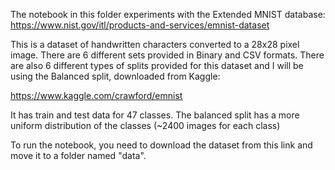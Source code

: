 The notebook in this folder experiments with the Extended MNIST database:
https://www.nist.gov/itl/products-and-services/emnist-dataset

This is a dataset of handwritten characters converted to a 28x28 pixel image. There are 6 different sets provided in Binary and CSV formats. There are also 6 different types of splits provided for this dataset and I will be using the Balanced split, downloaded from Kaggle:

https://www.kaggle.com/crawford/emnist

It has train and test data for 47 classes. The balanced split has a more uniform distribution of the classes (~2400 images for each class)

To run the notebook, you need to download the dataset from this link and move it to a folder named "data".
